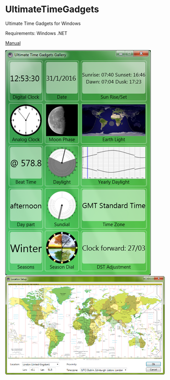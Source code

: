 # UltimateTimeGadgets
Ultimate Time Gadgets for Windows

Requirements: Windows .NET

[Manual](ultimatetimegadgets.pdf)

![Gallery](timegallery.png)
![Location](timelocation.png)